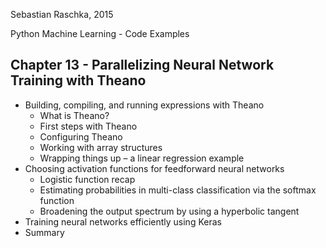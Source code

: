 Sebastian Raschka, 2015

Python Machine Learning - Code Examples

## Chapter 13 - Parallelizing Neural Network Training with Theano

- Building, compiling, and running expressions with Theano
  - What is Theano?
  - First steps with Theano
  - Configuring Theano
  - Working with array structures
  - Wrapping things up – a linear regression example
- Choosing activation functions for feedforward neural networks
  - Logistic function recap
  - Estimating probabilities in multi-class classification via the softmax function
  - Broadening the output spectrum by using a hyperbolic tangent
- Training neural networks efficiently using Keras
- Summary